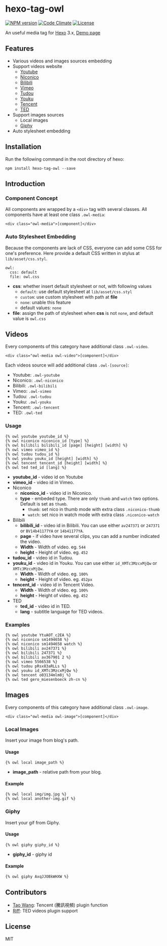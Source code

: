 # hexo-tag-owl #

[![NPM version](https://badge.fury.io/js/hexo-tag-owl.svg)](http://badge.fury.io/js/hexo-tag-owl)
[![Code Climate](https://codeclimate.com/github/m80126colin/hexo-tag-owl.png)](https://codeclimate.com/github/m80126colin/hexo-tag-owl)
[![License](http://img.shields.io/npm/l/hexo-tag-owl.svg)](LICENSE.md)

An useful media tag for [Hexo] 3.x, [Demo page]

## Features ##

* Various videos and images sources embedding
* Support videos website
  * [Youtube](https://www.youtube.com/)
  * [Niconico](http://www.nicovideo.jp/)
  * [Bilibili](http://www.bilibili.com/)
  * [Vimeo](https://vimeo.com/)
  * [Tudou](http://www.tudou.com/)
  * [Youku](http://www.youku.com/)
  * [Tencent](http://v.qq.com/)
  * [TED](http://www.ted.com/)
* Support images sources
  * Local images
  * [Giphy](http://giphy.com/)
* Auto stylesheet embedding

## Installation ##

Run the following command in the root directory of hexo:

```
npm install hexo-tag-owl --save
```

## Introduction ##

### Component Concept ###

All components are wrapped by a `<div>` tag with several classes. All components have at least one class `.owl-media`:

```
<div class="owl-media">[component]</div>
```

### Auto Stylesheet Embedding ###

Because the components are lack of CSS, everyone can add some CSS for one's preference. Here provide a default CSS written in stylus at `lib/asset/css.styl`.

```
owl:
  css: default
  file: owl.css
```

* **css**: whether insert default stylesheet or not, with following values
  * `default`: use default stylesheet at `lib/asset/css.styl`
  * `custom`: use custom stylesheet with path at **file**
  * `none`: unable this feature
  * default values: `none`
* **file**: assign the path of stylesheet when **css** is not `none`, and default value is `owl.css`

## Videos ##

Every components of this category have additional class `.owl-video`.

```
<div class="owl-media owl-video">[component]</div>
```

Each videos source will add additional class `.owl-[source]`:

* Youtube: `.owl-youtube`
* Niconico: `.owl-niconico`
* Bilibili: `.owl-bilibili`
* Vimeo: `.owl-vimeo`
* Tudou: `.owl-tudou`
* Youku: `.owl-youku`
* Tencent: `.owl-tencent`
* TED: `.owl-ted`

### Usage ###

```
{% owl youtube youtube_id %}
{% owl niconico niconico_id [type] %}
{% owl bilibili bilibili_id [page] [height] [width] %}
{% owl vimeo vimeo_id %}
{% owl tudou tudou_id %}
{% owl youku youku_id [height] [width] %}
{% owl tencent tencent_id [height] [width] %}
{% owl ted ted_id [lang] %}
```

* **youtube_id** - video id on Youtube
* **vimeo_id** - video id in Vimeo.
* Niconico
  * **niconico_id** - video id in Niconico.
  * **type** - embeded type. There are only `thumb` and `watch` two options. Default is set as `thumb`.
    * `thumb`: set nico in thumb mode with extra class `.niconico-thumb`
    * `watch`: set nico in watch mode with extra class `.niconico-watch`
* Bilibili
  * **bilibili_id** - video id in Bilibili. You can use either `av247371` or `247371`  or `BV14b41177YA`  or `14b41177YA`.
  * **page** - if video have several clips, you can add a number indicated the video.
  * **Width** - Width of video. eg. `544`
  * **height** - Height of video. eg. `452`
* **tudou_id** - video id in Tudou.
* **youku_id** - video id in Youku. You can use either `id_XMTc3MzcxMjQw` or `XMTc3MzcxMjQw`.
  * **Width** - Width of video. eg. `100%`
  * **height** - Height of video. eg. `452px`
* **tencent_id** - video id in Tencent Video.
  * **Width** - Width of video. eg. `100%`
  * **height** - Height of video. eg. `452`
* TED
  * **ted_id** - video id in TED.
  * **lang** - subtitle language for TED videos.

### Examples ###

```
{% owl youtube YtuAOT_c2EA %}
{% owl niconico sm1494658 %}
{% owl niconico sm1494658 watch %}
{% owl bilibili av247371 %}
{% owl bilibili 247371 %}
{% owl bilibili av367901 2 %}
{% owl vimeo 5566538 %}
{% owl tudou pRsx83aRLLs %}
{% owl youku id_XMTc3MzcxMjQw %}
{% owl tencent o03134mlm8j %}
{% owl ted gero_miesenboeck zh-cn %}
```

## Images ##

Every components of this category have additional class `.owl-image`.

```
<div class="owl-media owl-image">[component]</div>
```

### Local Images ###

Insert your image from blog\'s path.

#### Usage ####

```
{% owl local image_path %}
```

* **image_path** - relative path from your blog.

#### Example ####

```
{% owl local img/img.jpg %}
{% owl local another-img.gif %}
```

### Giphy ###

Insert your gif from Giphy.

#### Usage ####

```
{% owl giphy giphy_id %}
```

* **giphy_id** - giphy id

#### Example ####

```
{% owl giphy AxqJJOBkWHXW %}
```

## Contributors ##

* [Tao Wang](https://github.com/twang2218): Tencent (騰訊視頻) plugin function
* [Riff](https://github.com/r12f): TED videos plugin support

## License ##

MIT

[Hexo]: https://hexo.io
[Demo page]: http://m80126colin.github.io/hexo-tag-owl-demo/
